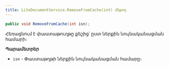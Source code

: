 ```yaml
---
title: LiteDocumentService.RemoveFromCache(int) մեթոդ
---
```


```c#
public void RemoveFromCache(int isn);
```

Հեռացնում է փաստաթուղթը քեշից՝ ըստ ներքին նույնականացման համարի։

**Պարամետրեր**

* `isn` - Փաստաթղթի ներքին նույնականացման համարը։
